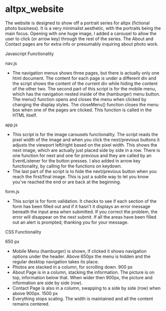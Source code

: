 # altpx_website

The website is designed to show off a portrait series for altpx (fictional photo business). It is a very minimalist aesthetic, with the portraits being the main focus. Opening with one huge image, I added a carousel to allow the user to click (or arrow key) through the rest of the series. The About and Contact pages are for extra info or presumably inquiring about photo work. 

Javascript Functionality 

nav.js
- The navigation menus shows three pages, but there is actually only one html document. The content for each page is under a different div and the script shows the content of the current div while hiding the content of the other two. 
The second part of this script is for the mobile menu, which has the navigation nested inside of the (hamburger) menu button. The menu() function opens and closes the menu when clicked by changing the display styles. The closeMenu() function closes the menu box when one of the pages are clicked. This function is called in the HTML itself. 
	
app.js
 - This script is for the image carousels functionality. The script reads the pixel width of the image and when you click the next/previous buttons it adjusts the viewport left/right based on the pixel width. This shows the next image, which are actually just placed side by side in a row. There is one function for next and one for previous and they are called by an EventListener for the button presses. I also added in arrow key functionality, by calling for the functions on keydown. 
 - The last part of the script is to hide the next/previous button when you reach the first/final image. This is just a subtle way to let you know you've reached the end or are back at the beginning. 
	
form.js
 - This script is for form validation. It checks to see if each section of the form has been filled out and if it hasn't it displays an error message beneath the input area when submitted. If you correct the problem, the error will disappear on the next submit. If all the areas have been filled out an alert is prompted, thanking you for your message. 

CSS Functionality 

650 px
 - Mobile Menu (hamburger) is shown, if clicked it shows navigation options under the header. Above 650px the menu is hidden and the regular desktop navigation takes its place. 
 - Photos are stacked in a column, for scrolling down. 
900 px
 - About Page is in a column, stacking the information. The picture is on top, information below that. When wider then 900px, the picture and information are side by side (row). 
 - Contact Page is also in a column, swapping to a side by side (row) when above 900px. 
1500 px
 - Everything stops scaling. The width is maintained and all the content remains centered. 
